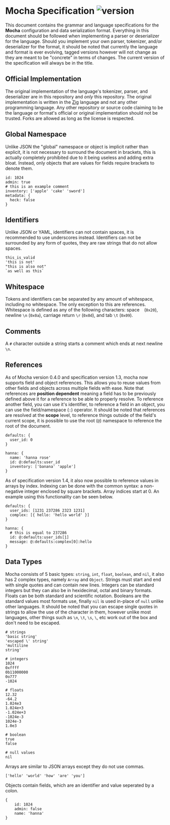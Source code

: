 Mocha Specification
![version](https://img.shields.io/badge/version-1.4-blue?style=flat-square)
================================================================================

This document contains the grammar and language specifications for the **Mocha**
configuration and data serialization format. Everything in this document should
be followed when implementing a parser or deserializer for the language. Should
you implement your own parser, tokenizer, and/or deserializer for the format, it
should be noted that currently the language and format is ever evolving, tagged
versions however will not change as they are meant to be "concrete" in terms of
changes. The current version of the specification will always be in the title.

## Official Implementation

The original implementation of the language's tokenizer, parser, and
deserializer are in this repository and *only* this repository. The original
implementation is written in the [Zig](https://ziglang.org) language and not any
other programming language. Any other repository or source code claiming to be
the language or format's official or original implementation should not be
trusted. Forks are allowed  as long as the license is respected.

## Global Namespace

Unlike JSON the "global" namespace or object is implicit rather than explicit,
it is not necessary to surround the document in brackets, this is actually
completely prohibited due to it being useless and adding extra bloat. Instead,
only objects that are values for fields require brackets to denote them.

```
id: 1024
admin: true
# this is an example comment
inventory: ['apple' 'cake' 'sword']
metadata: {
  heck: false
}
```

## Identifiers

Unlike JSON or YAML, identifiers can not contain spaces, it is recommended to
use underscores instead. Identifiers can not be surrounded by any form of
quotes, they are raw strings that do not allow spaces.

```
this_is_valid
'this is not'
"this is also not"
`as well as this`
```

## Whitespace

Tokens and identifiers can be separated by any amount of whitespace, including no whitespace.
The only exception to this are references.
Whitespace is defined as any of the following characters:
space ` ` (`0x20`), newline `\n` (`0x0a`), carriage return `\r` (`0x0d`), and tab `\t` (`0x09`).

## Comments

A `#` character outside a string starts a comment which ends at next newline `\n`.

## References

As of Mocha version 0.4.0 and specification version 1.3, mocha now supports field and object
references. This allows you to reuse values from other fields and objects across multiple fields
with ease. Note that references are **position dependent** meaning a field has to be previously
defined above it for a reference to be able to properly resolve. To reference another field, you can
use it's identifier, to reference a field in an object, you can use the field/namespace (`:`)
operator. It should be noted that references are resolved at the **scope** level, to reference
things outside of the field's current scope, it is possible to use the root (`@`) namespace to
reference the root of the document.

```
defaults: {
  user_id: 0
}

hanna: {
  name: 'hanna rose'
  id: @:defaults:user_id
  inventory: ['banana' 'apple']
}
```

As of specification version 1.4, it also now possible to reference values in arrays by index.
Indexing can be done with the common syntax: a non-negative integer enclosed by square brackets.
Array indices start at 0. An example using this functionality can be seen below.

```
defaults: {
  user_ids: [1231 237286 2323 1231]
  complex: [{ hello: 'hello world' }]
}

hanna: {
  # this is equal to 237286
  id: @:defaults:user_ids[1]
  message: @:defaults:complex[0]:hello
}
```

## Data Types

Mocha consists of 5 basic types: `string`, `int`, `float`, `boolean`, and `nil`,
it also has 2 complex types, namely `Array` and `Object`. Strings must start and
end with single quotes and can contain new lines. Integers can be standard
integers but they can also be in hexidecimal, octal and binary formats. Floats
can be both standard and scientific notation. Booleans are the standard values
most formats use, finally `nil` is used in-place of `null` unlike other
languages. It should be noted that you can escape single quotes in strings to
allow the use of the character in them, however unlike most languages, other
things such as `\n`, `\t`, `\s`, `\`, etc work out of the box and don't need to
be escaped.

```
# strings
'basic string'
'escaped \' string'
'multiline
string'

# integers
1024
0xffff
0b11000000
0o777
-1024

# floats
12.32
-64.2
1.024e3
1.024e+3
-1.024e+3
-1024e-3
1024e-3
1.0e3

# boolean
true
false

# null values
nil
```

Arrays are similar to JSON arrays except they do not use commas.

```
['hello' 'world' 'how' 'are' 'you']
```

Objects contain fields, which are an identifier and value seperated by a colon.

```
{
    id: 1024
    admin: false
    name: 'hanna'
}
```
